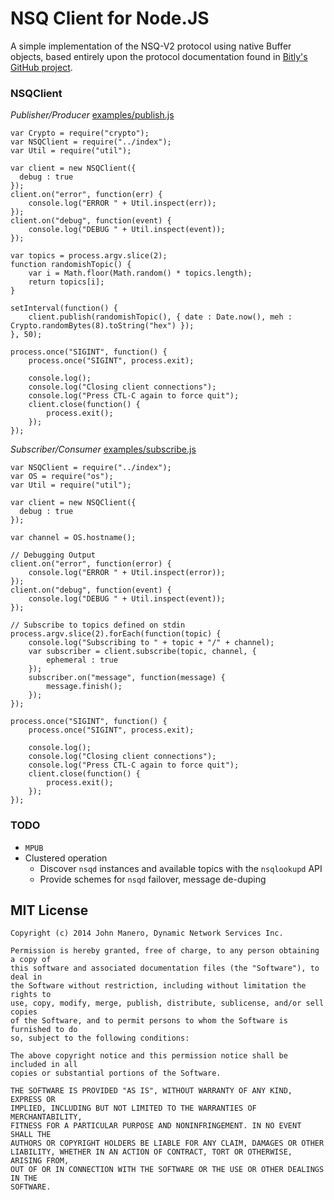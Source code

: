NSQ Client for Node.JS
======================
A simple implementation of the NSQ-V2 protocol using native Buffer objects,
based entirely upon the protocol documentation found in
[Bitly's GitHub project](http://bitly.github.io/nsq/clients/tcp_protocol_spec.html).

### NSQClient
_Publisher/Producer_ [examples/publish.js](https://github.com/jmanero/nsq-client/blob/master/example/publish.js)

```
var Crypto = require("crypto");
var NSQClient = require("../index");
var Util = require("util");

var client = new NSQClient({
  debug : true
});
client.on("error", function(err) {
    console.log("ERROR " + Util.inspect(err));
});
client.on("debug", function(event) {
    console.log("DEBUG " + Util.inspect(event));
});

var topics = process.argv.slice(2);
function randomishTopic() {
    var i = Math.floor(Math.random() * topics.length);
    return topics[i];
}

setInterval(function() {
    client.publish(randomishTopic(), { date : Date.now(), meh : Crypto.randomBytes(8).toString("hex") });
}, 50);

process.once("SIGINT", function() {
    process.once("SIGINT", process.exit);

    console.log();
    console.log("Closing client connections");
    console.log("Press CTL-C again to force quit");
    client.close(function() {
        process.exit();
    });
});
```
_Subscriber/Consumer_ [examples/subscribe.js](https://github.com/jmanero/nsq-client/blob/master/example/subscribe.js)

```
var NSQClient = require("../index");
var OS = require("os");
var Util = require("util");

var client = new NSQClient({
  debug : true
});

var channel = OS.hostname();

// Debugging Output
client.on("error", function(error) {
    console.log("ERROR " + Util.inspect(error));
});
client.on("debug", function(event) {
    console.log("DEBUG " + Util.inspect(event));
});

// Subscribe to topics defined on stdin
process.argv.slice(2).forEach(function(topic) {
    console.log("Subscribing to " + topic + "/" + channel);
    var subscriber = client.subscribe(topic, channel, {
        ephemeral : true
    });
    subscriber.on("message", function(message) {
        message.finish();
    });
});

process.once("SIGINT", function() {
    process.once("SIGINT", process.exit);

    console.log();
    console.log("Closing client connections");
    console.log("Press CTL-C again to force quit");
    client.close(function() {
        process.exit();
    });
});
```

### TODO
 * `MPUB`
 * Clustered operation
   * Discover `nsqd` instances and available topics with the `nsqlookupd` API
   * Provide schemes for `nsqd` failover, message de-duping

## MIT License
    Copyright (c) 2014 John Manero, Dynamic Network Services Inc.

    Permission is hereby granted, free of charge, to any person obtaining a copy of
    this software and associated documentation files (the "Software"), to deal in
    the Software without restriction, including without limitation the rights to
    use, copy, modify, merge, publish, distribute, sublicense, and/or sell copies
    of the Software, and to permit persons to whom the Software is furnished to do
    so, subject to the following conditions:

    The above copyright notice and this permission notice shall be included in all
    copies or substantial portions of the Software.

    THE SOFTWARE IS PROVIDED "AS IS", WITHOUT WARRANTY OF ANY KIND, EXPRESS OR
    IMPLIED, INCLUDING BUT NOT LIMITED TO THE WARRANTIES OF MERCHANTABILITY,
    FITNESS FOR A PARTICULAR PURPOSE AND NONINFRINGEMENT. IN NO EVENT SHALL THE
    AUTHORS OR COPYRIGHT HOLDERS BE LIABLE FOR ANY CLAIM, DAMAGES OR OTHER
    LIABILITY, WHETHER IN AN ACTION OF CONTRACT, TORT OR OTHERWISE, ARISING FROM,
    OUT OF OR IN CONNECTION WITH THE SOFTWARE OR THE USE OR OTHER DEALINGS IN THE
    SOFTWARE.
